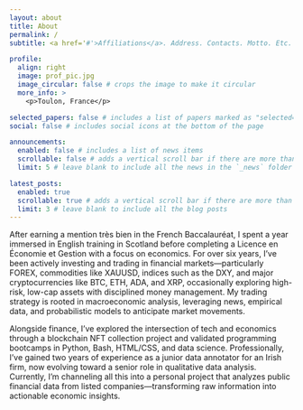 ```yaml
---
layout: about
title: About
permalink: /
subtitle: <a href='#'>Affiliations</a>. Address. Contacts. Motto. Etc.

profile:
  align: right
  image: prof_pic.jpg
  image_circular: false # crops the image to make it circular
  more_info: >
    <p>Toulon, France</p>

selected_papers: false # includes a list of papers marked as "selected={true}"
social: false # includes social icons at the bottom of the page

announcements:
  enabled: false # includes a list of news items
  scrollable: false # adds a vertical scroll bar if there are more than 3 news items
  limit: 5 # leave blank to include all the news in the `_news` folder

latest_posts:
  enabled: true
  scrollable: true # adds a vertical scroll bar if there are more than 3 new posts items
  limit: 3 # leave blank to include all the blog posts
---
```


After earning a mention très bien in the French Baccalauréat, I spent a year immersed in English training in Scotland before completing a Licence en Économie et Gestion with a focus on economics. For over six years, I’ve been actively investing and trading in financial markets—particularly FOREX, commodities like XAUUSD, indices such as the DXY, and major cryptocurrencies like BTC, ETH, ADA, and XRP, occasionally exploring high-risk, low-cap assets with disciplined money management. My trading strategy is rooted in macroeconomic analysis, leveraging news, empirical data, and probabilistic models to anticipate market movements.

Alongside finance, I’ve explored the intersection of tech and economics through a blockchain NFT collection project and validated programming bootcamps in Python, Bash, HTML/CSS, and data science. Professionally, I’ve gained two years of experience as a junior data annotator for an Irish firm, now evolving toward a senior role in qualitative data analysis. Currently, I’m channeling all this into a personal project that analyzes public financial data from listed companies—transforming raw information into actionable economic insights.

